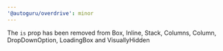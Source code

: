 ```yaml
---
'@autoguru/overdrive': minor
---
```


The `is` prop has been removed from Box, Inline, Stack, Columns, Column,
DropDownOption, LoadingBox and VisuallyHidden

